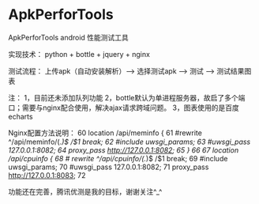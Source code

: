 # ApkPerforTools
ApkPerforTools
android 性能测试工具

实现技术：
python + bottle + jquery + nginx

测试流程：
上传apk（自动安装解析）——> 选择测试apk ——> 测试 ——> 测试结果图表

注：
1，目前还未添加队列功能
2，bottle默认为单进程服务器，故启了多个端口；需要与nginx配合使用，解决ajax请求跨域问题。
3，图表使用的是百度echarts

Nginx配置方法说明：
 60         location /api/meminfo {
 61            #rewrite ^/api/meminfo/(.*)$ /$1 break;
 62            #include uwsgi_params;
 63            #uwsgi_pass 127.0.0.1:8082;
 64            proxy_pass   http://127.0.0.1:8082;
 65         }
 66 
 67         location /api/cpuinfo {
 68             # rewrite ^/api/cpuinfo/(.*)$ /$1 break;
 69              #include uwsgi_params;
 70              #uwsgi_pass 127.0.0.1:8082;
 71              proxy_pass   http://127.0.0.1:8083;
 72 


功能还在完善，腾讯优测是我的目标，谢谢关注^_^
